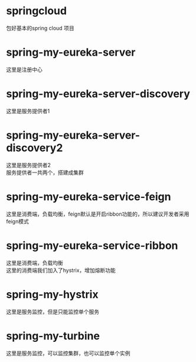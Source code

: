 # springcloud
包好基本的spring cloud 项目
# spring-my-eureka-server</br>
这里是注册中心</br>
# spring-my-eureka-server-discovery</br>
这里是服务提供者1</br>
# spring-my-eureka-server-discovery2</br>
这里是服务提供者2</br>
服务提供者一共两个，搭建成集群</br>
# spring-my-eureka-service-feign</br>
这里是消费端，负载均衡，feign默认是开启ribbon功能的，所以建议开发者采用feign模式</br>
# spring-my-eureka-service-ribbon</br>
这里是消费端，负载均衡</br>
这里的消费端我们加入了hystrix，增加熔断功能</br>
# spring-my-hystrix</br>
这里是服务监控，但是只能监控单个服务</br>
# spring-my-turbine </br>
这里是服务监控，可以监控集群，也可以监控单个实例</br>
